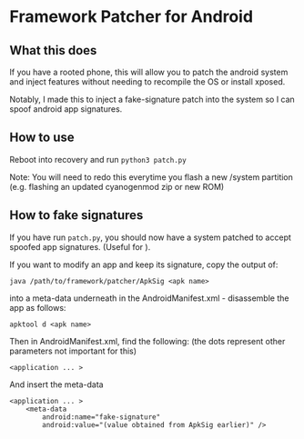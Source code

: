 # Framework Patcher for Android

## What this does
If you have a rooted phone, this will allow you to patch the android system and inject features without needing to recompile the OS or install xposed.

Notably, I made this to inject a fake-signature patch into the system so I can spoof android app signatures.

## How to use
Reboot into recovery and run `python3 patch.py`

Note: You will need to redo this everytime you flash a new /system partition (e.g. flashing an updated cyanogenmod zip or new ROM)

## How to fake signatures
If you have run `patch.py`, you should now have a system patched to accept spoofed app signatures. (Useful for ).

If you want to modify an app and keep its signature, copy the output of:

```
java /path/to/framework/patcher/ApkSig <apk name>
```

into a meta-data underneath <application> in the AndroidManifest.xml - disassemble the app as follows:

```
apktool d <apk name>
```

Then in AndroidManifest.xml, find the following: (the dots represent other parameters not important for this)

```
<application ... >
```

And insert the meta-data

```
<application ... >
    <meta-data
        android:name="fake-signature"
        android:value="(value obtained from ApkSig earlier)" />
```


